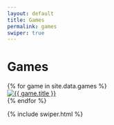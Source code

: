 ```yaml
---
layout: default
title: Games
permalink: games
swiper: true
---
```


# Games

<div class="swiper mt-4" style="max-width: 640px;">
    <div class="swiper-wrapper">
        {% for game in site.data.games %}
        <div class="swiper-slide">
            <a class="hover rounded-5 text-decoration-none d-flex flex-column overflow-hidden" style="background: {{ game.background }}" href="{{ site.url }}/{{ game.url }}">
                <img loading="lazy" src="/assets/img/{{ game.icon }}" alt="{{ game.title }}" class="px-5">
            </a>
        </div>
        {% endfor %}
    </div>
    <div class="swiper-button-prev"></div>
    <div class="swiper-button-next"></div>
</div>

{% include swiper.html %}
